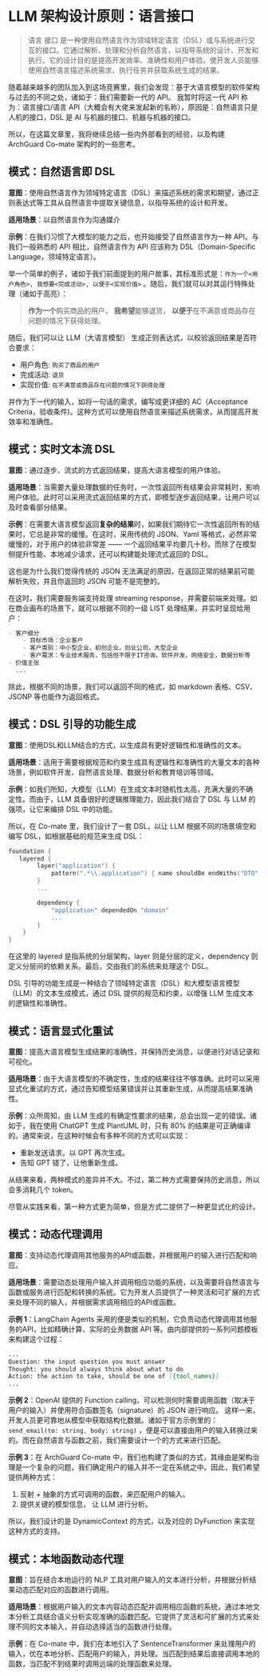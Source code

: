 # LLM 架构设计原则：语言接口

> 语言 接口
> 是一种使用自然语言作为领域特定语言（DSL）或与系统进行交互的接口。它通过解析、处理和分析自然语言，以指导系统的设计、开发和执行。它的设计目的是提高开发效率、准确性和用户体验，使开发人员能够使用自然语言描述系统需求、执行任务并获取系统生成的结果。

随着越来越多的团队加入到这场竞赛里，我们会发现：基于大语言模型的软件架构与过去的不同之处，诸如于：我们需要新一代的 API。
我暂时将这一代 API 称为：语言接口/语言 API（大概会有大佬来发起新的名称），原因是：自然语言只是人机的接口，DSL 是 AI
与机器的接口、机器与机器的接口。

所以，在这篇文章里，我将继续总结一些内外部看到的经验，以及构建 ArchGuard Co-mate 架构时的一些思考。

## 模式：自然语言即 DSL

**意图**：使用自然语言作为领域特定语言（DSL）来描述系统的需求和期望，通过正则表达式等工具从自然语言中提取关键信息，以指导系统的设计和开发。

**适用场景**：以自然语言作为沟通媒介

**示例**：在我们习惯了大模型的能力之后，也开始接受了自然语言作为一种 API。与我们一般熟悉的 API 相比，自然语言作为 API 应该称为
DSL（Domain-Specific Language，领域特定语言）。

举一个简单的例子，诸如于我们前面提到的用户故事，其标准形式是：`作为一个<用户角色>, 我想要<完成活动>, 以便于<实现价值>`
。随后，我们就可以对其运行特殊处理（诸如于高亮）：

> **作为一个**购买商品的用户，
> **我希望**能够退货，
> **以便于**在不满意或商品存在问题的情况下获得处理。

随后，我们可以让 LLM（大语言模型） 生成正则表达式，以校验返回结果是否符合要求：

- 用户角色: `购买了商品的用户`
- 完成活动: `退货`
- 实现价值: `在不满意或商品存在问题的情况下获得处理`

并作为下一代的输入，如将一句话的需求，编写成更详细的 AC（Acceptance Criteria，验收条件)。这种方式可以使用自然语言来描述系统需求，从而提高开发效率和准确性。

## 模式：实时文本流 DSL

**意图**：通过逐步、流式的方式返回结果，提高大语言模型的用户体验。

**适用场景**：当需要大量处理数据的任务时，一次性返回所有结果会非常耗时，影响用户体验。此时可以采用流式返回结果的方式，即模型逐步返回结果，让用户可以及时查看部分结果。

**示例**：在需要大语言模型返回**复杂的结果**时，如果我们期待它一次性返回所有的结果时，它总是非常的缓慢。在这时，采用传统的
JSON、Yaml 等格式，必然非常缓慢的，对于用户的体验非常差 —— 一个返回结果平均要几十秒。而除了在模型侧提升性能、本地减少请求，还可以构建能处理流式返回的
DSL。

这也是为什么我们觉得传统的 JSON 无法满足的原因，在返回正常的结果前可能解析失败，并且你返回的 JSON 可能不是完整的。

在这时，我们需要服务端支持处理 streaming response，并需要前端来处理。如在商业画布的场景下，就可以根据不同的一级 LIST
处理结果，并实时呈现给用户：

```markdown
- 客户细分
    - 目标市场：企业客户
    - 客户类别：中小型企业，初创企业，创业公司，大型企业
    - 客户需求：专业技术服务，包括但不限于IT咨询，软件开发，网络安全，数据分析等
- 价值主张
  ...
```

除此，根据不同的场景，我们可以返回不同的格式，如 markdown 表格、CSV、JSONP 等也能作为返回格式。

## 模式：DSL 引导的功能生成

**意图**：使用DSL和LLM结合的方式，以生成具有更好逻辑性和准确性的文本。

**适用场景**：适用于需要根据规范和约束生成具有逻辑性和准确性的大量文本的各种场景，例如软件开发、自然语言处理、数据分析和教育培训等领域。

**示例**：如我们所知，大模型（LLM）在生成文本时随机性太高，充满大量的不确定性。而由于，LLM 具备很好的逻辑推理能力，因此我们结合了
DSL 与 LLM 的强项，让它来编排 DSL 中的功能。

所以，在 Co-mate 里，我们设计了一套 DSL，以让 LLM 根据不同的场景填空和编写 DSL，如根据基础的规范来生成 DSL：

```kotlin
foundation {
   layered {
        layer("application") {
            pattern(".*\\.application") { name shouldBe endWiths("DTO", "Request", "Response") }
        }
        ...

        dependency {
            "application" dependedOn "domain"
            ...
        }
    }
}
```

在这里的 layered 是指系统的分层架构，layer 则是分层的定义，dependency 则定义分层间的依赖关系。最后，交由我们的系统来处理这个
DSL。

DSL 引导的功能生成是一种结合了领域特定语言（DSL）和大模型语言模型（LLM）的文本生成模式，通过 DSL 提供的规范和约束，以增强 LLM
生成文本的逻辑性和准确性。

## 模式：语言**显式化重试**

**意图**：提高大语言模型生成结果的准确性，并保持历史消息，以便进行对话记录和可视化。

**适用场景**：由于大语言模型的不确定性，生成的结果往往不够准确。此时可以采用显式化重试的方式，通过告知模型结果错误并让其重新生成，从而提高结果准确性。

**示例**：众所周知，由 LLM 生成的有确定性要求的结果，总会出现一定的错误。诸如于，我在使用 ChatGPT 生成 PlantUML 时，只有 80%
的结果是可正确编译的。通常来说，在这种时候会有多种不同的方式可以实现：

- 重新发送请求，以 GPT 再次生成。
- 告知 GPT 错了，让他重新生成。

从结果来看，两种模式的差异并不大。不过，第二种方式需要保持历史消息，所以会多消耗几个 token。

尽管从实践来看，第一种方式更为简单，但是方式二提供了一种更显式化的设计。

## 模式：动态代理调用

**意图**：支持动态代理调用其他服务的API或函数，并根据用户的输入进行匹配和响应。

**适用场景**：需要动态处理用户输入并调用相应功能的系统，以及需要将自然语言与函数或服务进行匹配和转换的系统。它为开发人员提供了一种灵活和可扩展的方式来处理不同的输入，并根据需求调用相应的API或函数。

**示例 1**：LangChain Agents 采用的便是类似的机制，它负责动态代理调用其他服务的API，比如精确计算、实际的业务数据 API
等。由内部提供的一系列问题模板来构建这个过程：

```markdown
...
Question: the input question you must answer
Thought: you should always think about what to do
Action: the action to take, should be one of [{tool_names}]
...
```

**示例 2**：OpenAI 提供的 Function calling，可以检测何时需要调用函数（取决于用户的输入）并使用符合函数签名（signature）的 JSON
进行响应。 这样一来，开发人员更可靠地从模型中获取结构化数据。诸如于官方示例里的：`send_email(to: string, body: string)`
，便是可以直接由用户的输入转换过来的。而在自然语言与函数之前，我们需要设计一个的方式来进行匹配。

**示例 3**：在 ArchGuard Co-mate 中，我们也构建了类似的方式，其缘由是架构治理是一个复杂的问题，我们确定用户的输入并不一定在系统之中。因此，我们希望提供两种方式：

1. 反射 + 抽象的方式可调用的函数，来匹配用户的输入。
2. 提供关键的模型信息， 让 LLM 进行分析。

所以，我们设计的是 DynamicContext 的方式，以及对应的 DyFunction 来实现这种方式的支持。

## 模式：本地函数动态代理

**意图**：旨在结合本地运行的 NLP 工具对用户输入的文本进行分析，并根据分析结果动态匹配对应的函数进行调用。

**适用场景**：根据用户输入的文本内容动态匹配并调用相应函数的系统，通过本地文本分析工具结合语义分析实现准确的函数匹配。它提供了灵活和可扩展的方式来处理不同的文本输入，并自动选择适当的函数进行处理。

**示例**：在 Co-mate 中，我们在本地引入了 SentenceTransformer
来处理用户的输入，优在本地分析、匹配用户的输入，并处理。当匹配到结果后直接调用本地的函数，当匹配不到结果时调用远端的处理函数来处理。
